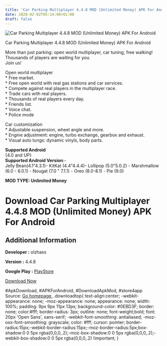 ```yaml
---
title: 'Car Parking Multiplayer 4.4.8 MOD (Unlimited Money) APK For Android'
date: 2020-02-02T05:14:00+01:00
draft: false
---
```


![Car Parking Multiplayer 4.4.8 MOD (Unlimited Money) APK For Android](https://i2.wp.com/apkhome.net/wp-content/uploads/2020/02/Car-Parking-Multiplayer-4.4.8-MOD-Unlimited-Money.png "Car Parking Multiplayer 4.4.8 MOD (Unlimited Money) APK For Android")

  

Car Parking Multiplayer 4.4.8 MOD (Unlimited Money) APK For Android

More than just parking: open world multiplayer, car tuning, free walking!  
Thousands of players are waiting for you.  
Join us!

Open world multiplayer  
\* Free market.  
\* Free open world with real gas stations and car services.  
\* Compete against real players in the multiplayer race.  
\* Trade cars with real players.  
\* Thousands of real players every day.  
\* Friends list.  
\* Voice chat.  
\* Police mode

Car customization  
\* Adjustable suspension, wheel angle and more.  
\* Engine adjustment: engine, turbo exchange, gearbox and exhaust.  
\* Visual auto tungs: dynamic vinyls, body parts.

**Supported Android**  
{4.0 and UP}  
**Supported Android Version**:-  
Jelly Bean(4.1"4.3.1)- KitKat (4.4"4.4.4)- Lollipop (5.0"5.0.2) - Marshmallow (6.0 - 6.0.1) - Nougat (7.0 " 7.1.1) - Oreo (8.0-8.1) - Pie (9.0)

**MOD TYPE: Unlimited Money**

Download Car Parking Multiplayer 4.4.8 MOD (Unlimited Money) APK For Android
============================================================================

Additional Information
----------------------

**Developer :** olzhass

**Version :** 4.4.8

**Google Play :** [PlayStore](https://play.google.com/store/apps/details?id=com.olzhas.carparking.multyplayer)

  

[Download Now](https://store4app.co/post/car-parking-multiplayer-4-4-8-mod-unlimited-money-apk-for-android_1580572877)

  
#ApkDownload, #APKForAndroid, #DownloadApkMod, #store4app  
Source: [Go homepage.](https://store4app.co/post/car-parking-multiplayer-4-4-8-mod-unlimited-money-apk-for-android_1580572877) .downloadtop{ text-align:center; -webkit-appearance: none; -moz-appearance: none; appearance: none; width: 100%; padding: 9px 9px 11px 13px; background-color: #0EBD3F; border: none; color:#fff; border-radius: 3px; outline: none; font-weight;bold; font: 20px 'Open Sans', sans-serif; -webkit-font-smoothing: antialiased; -moz-osx-font-smoothing: grayscale; color: #fff; cursor: pointer; border-radius:15px;-webkit-border-radius:15px;-moz-border-radius:5px;box-shadow:0 0 5px rgba(0,0,0,.2);-moz-box-shadow:0 0 5px rgba(0,0,0,.2);-webkit-box-shadow:0 0 5px rgba(0,0,0,.2) !important; }